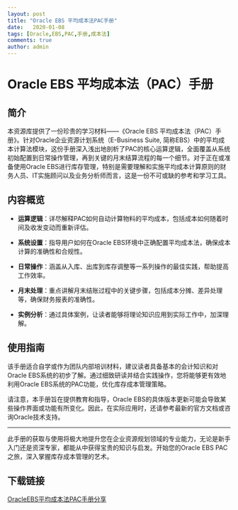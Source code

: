 ```yaml
---
layout: post
title: "Oracle EBS 平均成本法PAC手册"
date:   2020-01-08
tags: [Oracle,EBS,PAC,手册,成本法]
comments: true
author: admin
---
```

# Oracle EBS 平均成本法（PAC）手册

## 简介

本资源库提供了一份珍贵的学习材料——《Oracle EBS 平均成本法（PAC）手册》。针对Oracle企业资源计划系统（E-Business Suite, 简称EBS）中的平均成本计算法模块，这份手册深入浅出地剖析了PAC的核心运算逻辑，全面覆盖从系统初始配置到日常操作管理，再到关键的月末结算流程的每一个细节。对于正在或准备使用Oracle EBS进行库存管理，特别是需要理解和实施平均成本计算原则的财务人员、IT实施顾问以及业务分析师而言，这是一份不可或缺的参考和学习工具。

## 内容概览

- **运算逻辑**：详尽解释PAC如何自动计算物料的平均成本，包括成本如何随着时间及收发变动而重新评估。
  
- **系统设置**：指导用户如何在Oracle EBS环境中正确配置平均成本法，确保成本计算的准确性和合规性。
  
- **日常操作**：涵盖从入库、出库到库存调整等一系列操作的最佳实践，帮助提高工作效率。
  
- **月末处理**：重点讲解月末结账过程中的关键步骤，包括成本分摊、差异处理等，确保财务报表的准确性。
  
- **实例分析**：通过具体案例，让读者能够将理论知识应用到实际工作中，加深理解。

## 使用指南

该手册适合自学或作为团队内部培训材料，建议读者具备基本的会计知识和对Oracle EBS系统的初步了解。通过细致研读并结合实践操作，您将能够更有效地利用Oracle EBS系统的PAC功能，优化库存成本管理策略。

请注意，本手册旨在提供教育和指导，Oracle EBS的具体版本更新可能会导致某些操作界面或功能有所变化。因此，在实际应用时，还请参考最新的官方文档或咨询Oracle技术支持。

---

此手册的获取与使用将极大地提升您在企业资源规划领域的专业能力，无论是新手入门还是资深专家，都能从中获得宝贵的知识与启发。开始您的Oracle EBS PAC之旅，深入掌握库存成本管理的艺术。

## 下载链接

[OracleEBS平均成本法PAC手册分享](https://pan.quark.cn/s/bab561e7aac3)